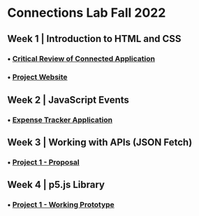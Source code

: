 # Connections Lab Fall 2022

## Week 1 | Introduction to HTML and CSS
### • [Critical Review of Connected Application](https://github.com/swostikpati/Connections-Lab-Fall-22/tree/main/Week%201/1.1)
### • [Project Website](https://github.com/swostikpati/Connections-Lab-Fall-22/tree/main/Week%201/1.2/Project)

## Week 2 | JavaScript Events
### • [Expense Tracker Application](https://github.com/swostikpati/Connections-Lab-Fall-22/tree/main/Week%202/2.2/expense_tracker)

## Week 3 | Working with APIs (JSON Fetch)
### • [Project 1 - Proposal](https://github.com/swostikpati/Connections-Lab-Fall-22/tree/main/Week%203/3.2/project1_prototype)

## Week 4 | p5.js Library
### • [Project 1 - Working Prototype](https://github.com/swostikpati/Connections-Lab-Fall-22/tree/main/Week%204/4.2/project1_implementation)
